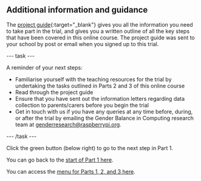 ## Additional information and guidance

The [project guide](https://docs.google.com/document/d/1by0Blwi9Iq2iXvPBdKwuz5ZYqmGdZdb-FR8y5bJGH64){:target="_blank"} gives you all the information you need to take part in the trial, and gives you a written outline of all the key steps that have been covered in this online course. The project guide was sent to your school by post or email when you signed up to this trial.

---  task  ---

A reminder of your next steps:
+ Familiarise yourself with the teaching resources for the trial by undertaking the tasks outlined in Parts 2 and 3 of this online course
+ Read through the project guide
+ Ensure that you have sent out the information letters regarding data collection to parents/carers before you begin the trial
+ Get in touch with us if you have any queries at any time before, during, or after the trial by emailing the Gender Balance in Computing research team at [genderresearch@raspberrypi.org](mailto:genderresearch@raspberrypi.org).

---  /task  ---

Click the green button (below right) to go to the next step in Part 1.

You can go back to the [start of Part 1 here](https://projects.raspberrypi.org/en/projects/Year8-RelevanceTraining-Part1-GBICi4).

You can access the [menu for Parts 1, 2, and 3 here](https://projects.raspberrypi.org/en/pathways/year8-relevancetraining-gbici4).

